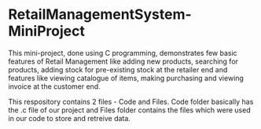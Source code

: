 # RetailManagementSystem-MiniProject

This mini-project, done using C programming, demonstrates few basic features of Retail Management like adding new products, searching for products, adding stock for pre-existing stock at the retailer end and features like viewing catalogue of items, making purchasing and viewing invoice at the customer end.

This respository contains 2 files - Code and Files. Code folder basically has the .c file of our project and Files folder contains the files which were used in our code to store and retreive data.
